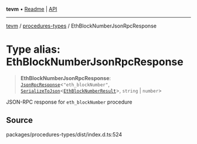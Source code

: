 **tevm** • [Readme](../../README.md) \| [API](../../modules.md)

***

[tevm](../../README.md) / [procedures-types](../README.md) / EthBlockNumberJsonRpcResponse

# Type alias: EthBlockNumberJsonRpcResponse

> **EthBlockNumberJsonRpcResponse**: [`JsonRpcResponse`](../../index/type-aliases/JsonRpcResponse.md)\<`"eth_blockNumber"`, [`SerializeToJson`](SerializeToJson.md)\<[`EthBlockNumberResult`](../../actions-types/type-aliases/EthBlockNumberResult.md)\>, `string` \| `number`\>

JSON-RPC response for `eth_blockNumber` procedure

## Source

packages/procedures-types/dist/index.d.ts:524
